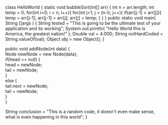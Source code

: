 class HelloWorld { static void bubbleSort(int[] arr) {
int n = arr.length;
int temp = 0;
for(int i=0; i < n; i++){
for(int j=1; j < (n-i); j++){
if(arr[j-1] > arr[j]){
temp = arr[j-1];
arr[j-1] = arr[j];
arr[j] = temp;
}
}
}
public static void main( String []args ) { String tested = "This is going to be the ultimate test of your application and its working"; System.out.println( "Hello World this is America, the greatest nation!" ); Double val = 4.00D; String notHardCoded = String.valueOf(val); Object obj = new Object(); }

public void addNode(int data) {    
    Node newNode = new Node(data);    
    if(head == null) {    
        head = newNode;    
        tail = newNode;    
    }    
    else {    
        tail.next = newNode;    
        tail = newNode;    
    }    
}    

String conclusion = "This is a random code, it doesn't even make sense, what is even happening in this world";
}

